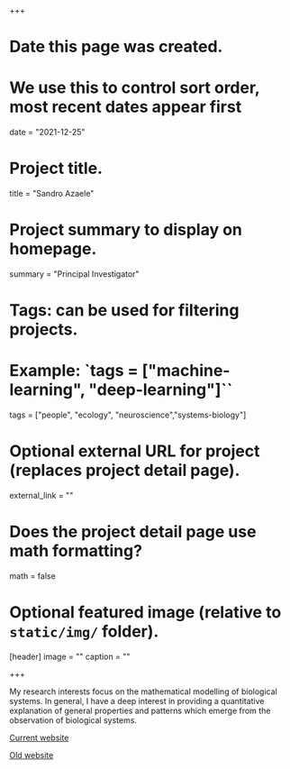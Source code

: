 +++
# Date this page was created.
# We use this to control sort order, most recent dates appear first
date = "2021-12-25"

# Project title.
title = "Sandro Azaele"

# Project summary to display on homepage.
summary = "Principal Investigator"

# Tags: can be used for filtering projects.
# Example: `tags = ["machine-learning", "deep-learning"]``
tags = ["people", "ecology", "neuroscience","systems-biology"]

# Optional external URL for project (replaces project detail page).
external_link = ""

# Does the project detail page use math formatting?
math = false

# Optional featured image (relative to `static/img/` folder).
[header]
image = ""
caption = ""

+++

My research interests focus on the mathematical modelling of biological systems. In general, I have a deep interest in providing a quantitative explanation of general properties and patterns which emerge from the observation of biological systems.

[Current website](https://sandroaza.github.io/sandro.azaele.github.io//)

[Old website](http://www1.maths.leeds.ac.uk/~fbssaz/contacts.html)
